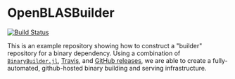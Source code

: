 # OpenBLASBuilder

[![Build Status](https://travis-ci.org/JuliaLinearAlgebra/OpenBLASBuilder.svg?branch=master)](https://travis-ci.org/JuliaLinearAlgebra/OpenBLASBuilder)

This is an example repository showing how to construct a "builder" repository for a binary dependency.  Using a combination of [`BinaryBuilder.jl`](https://github.com/JuliaLinearAlgebra/BinaryBuilder.jl), [Travis](https://travis-ci.org), and [GitHub releases](https://docs.travis-ci.com/user/deployment/releases/), we are able to create a fully-automated, github-hosted binary building and serving infrastructure.
